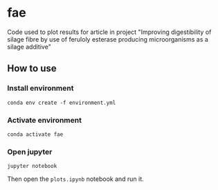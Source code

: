 # fae
Code used to plot results for article in project 
"Improving digestibility of silage fibre by use of feruloly esterase 
producing microorganisms as a silage additive"

## How to use
### Install environment

```
conda env create -f environment.yml
```

### Activate environment

```
conda activate fae
```

### Open jupyter

```
jupyter notebook
```

Then open the `plots.ipynb` notebook and run it.

